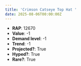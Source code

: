 ```yaml
---
title: 'Crimson Catseye Top Hat '
date: 2025-08-06T00:00:00Z
---
```

- **RAP**: 12670
- **Value**: -1
- **Demand level**: -1
- **Trend**: -1
- **Projected?**: True
- **Hyped?**: True
- **Rare?**: True
